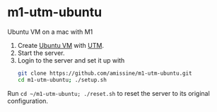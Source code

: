 # m1-utm-ubuntu
Ubuntu VM on a mac with M1

1. Create [Ubuntu VM](https://ubuntu.com/download/server/arm "ubuntu-20.04.2-live-server-arm64.iso") with [UTM](https://mac.getutm.app/).
2. Start the server.
3. Login to the server and set it up with
    ```bash
    git clone https://github.com/amissine/m1-utm-ubuntu.git
    cd m1-utm-ubuntu; ./setup.sh
    ```

Run `cd ~/m1-utm-ubuntu; ./reset.sh` to reset the server to its original configuration.
